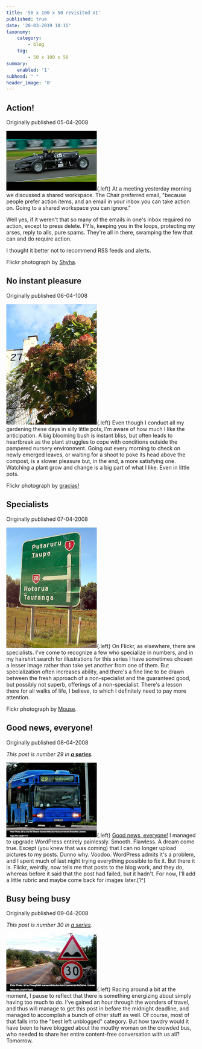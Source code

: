 ```yaml
---
title: '50 x 100 x 50 revisited VI'
published: true
date: '28-03-2019 18:15'
taxonomy:
    category:
        - blog
    tag:
        - 50 x 100 x 50
summary:
    enabled: '1'
subhead: " "
header_image: '0'
---
```

## Action!

Originally published 05-04-2008

![racing car with number 26](1260984431_c08da2df47_m.jpg){.left}
 At a meeting yesterday morning we discussed a shared workspace. The Chair preferred email, "because people prefer action items, and an email in your inbox you can take action on. Going to a shared workspace you can ignore."

Well yes, if it weren't that so many of the emails in one's inbox required no action, except to press delete. FYIs, keeping you in the loops, protecting my arses, reply to alls, pure spams. They're all in there, swamping the few that can and do require action.

I thought it better not to recommend RSS feeds and alerts.

Flickr photograph by [Shyha](http://flickr.com/photos/shyha/1260984431/).

## No instant pleasure

Originally published 06-04-1008

![flowering bush with a big building in the background with number 27](302885171_e428c8490d_z.jpg){.left} Even though I conduct all my gardening these days in silly little pots, I'm aware of how much I like the anticipation. A big blooming bush is instant bliss, but often leads to heartbreak as the plant struggles to cope with conditions outside the pampered nursery environment. Going out every morning to check on newly emerged leaves, or waiting for a shoot to poke its head above the compost, is a slower pleasure but, in the end, a more satisfying one. Watching a plant grow and change is a big part of what I like. Even in little pots.

Flickr photograph by [gracias!](http://flickr.com/photos/ms_gracias/302885171/)

## Specialists

Originally published 07-04-2008

![Road sign for route 28 in New Zealand](4932890_5b933a5425_z.jpg){.left} On Flickr, as elsewhere, there are specialists. I've come to recognize a few who specialize in numbers, and in my hairshirt search for illustrations for this series I have sometimes chosen a lesser image rather than take yet another from one of them. But specialization often increases ability, and there's a fine line to be drawn between the fresh approach of a non-specialist and the guaranteed good, but possibly not superb, offerings of a non-specialist. There's a lesson there for all walks of life, I believe, to which I definitely need to pay more attention.

Fickr photograph by [Mouse](http://flickr.com/photos/mouse/4932890/).

## Good news, everyone!

Originally published 08-04-2008

_This post is number 29 in __[a series](https://www.jeremycherfas.net/blog/tag:50%20x%20100%20x%2050)__._

![No 29 bus to Nordstan](29-bus.jpg){.left} [Good news, everyone!](http://en.wikipedia.org/wiki/Hubert_J._Farnsworth) I managed to upgrade WordPress entirely painlessly. Smooth. Flawless. A dream come true. Except (you knew that was coming) that I can no longer upload pictures to my posts. Dunno why. Voodoo. WordPress admits it's a problem, and I spent much of last night trying everything possible to fix it. But there it is. Flickr, weirdly, now tells me that posts to the blog work, and they do, whereas before it said that the post had failed, but it hadn't. For now, I'll add a little rubric and maybe come back for images later.[1^]

[^1]: _So I did, making use of the [nifty flickr search and attribute tool](http://johnjohnston.info/fcc/) made by John Johnston._

## Busy being busy

Originally published 09-04-2008

_This post is number 30 in [a series](http://jeremycherfas.net/category/50-x-100-x-50/)._

![](30-roadsign.jpg){.left} Racing around a bit at the moment, I pause to reflect that there is something energizing about simply having too much to do. I've gained an hour through the wonders of travel, and thus will manage to get this post in before the midnight deadline, and managed to accomplish a bunch of other stuff as well. Of course, most of that falls into the "best left unblogged" category. But how tawdry would it have been to have blogged about the mouthy woman on the crowded bus, who needed to share her entire content-free conversation with us all? Tomorrow.
